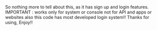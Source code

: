 So nothing more to tell about this, as it has sign up and login features.
IMPORTANT : works only for system or console not for API and apps or websites
also this code has most developed login system!!
Thanks for using, Enjoy!!
